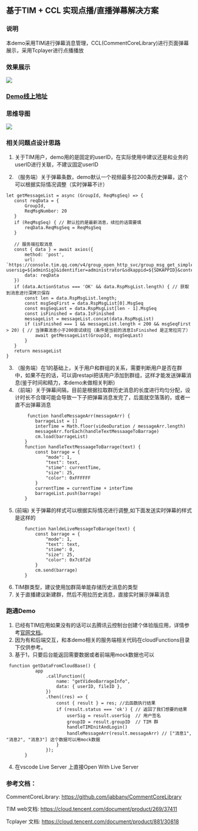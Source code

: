 ## 基于TIM + CCL 实现点播/直播弹幕解决方案

### 说明
本demo采用TIM进行弹幕消息管理，CCL(CommentCoreLibrary)进行页面弹幕展示，采用Tcplayer进行点播播放

### 效果展示
<img src="https://miller-1c285a-1253985742.tcloudbaseapp.com/2022git/030802.gif" style="widht: 35%;">

### [Demo线上地址](https://hello-cloudbase-6gaa7fm3ca7687d3-1257245868.tcloudbaseapp.com/video-barrage/index.html)

### 思维导图

<img src="https://miller-1c285a-1253985742.tcloudbaseapp.com/2022git/30703.png" style="widht: 45%;">

### 相关问题点设计思路
 
 1.  关于TIM用户，demo用的是固定的userID，在实际使用中建议还是和业务的userID进行关联，不建议固定userID

 2. （服务端）关于弹幕条数，demo默认一个视频最多拉200条历史弹幕，这个可以根据实际情况调整（实时弹幕不计）
 ```
 let getMessageList = async (GroupId, ReqMsgSeq) => {
    const reqData = {
        GroupId,
        ReqMsgNumber: 20
    }
    if (ReqMsgSeq) { // 默认拉的是最新消息，续拉的话需要填
        reqData.ReqMsgSeq = ReqMsgSeq
    }

    // 服务端拉取消息 
    const { data } = await axios({
        method: 'post',
        url: `https://console.tim.qq.com/v4/group_open_http_svc/group_msg_get_simple?usersig=${adminSig}&identifier=administrator&sdkappid=${SDKAPPID}&contenttype=json`,
        data: reqData
    })
    if (data.ActionStatus === 'OK' && data.RspMsgList.length) { // 获取到消息进行深拷贝保存
        const len = data.RspMsgList.length;
        const msgSeqFirst = data.RspMsgList[0].MsgSeq
        const msgSeqLast = data.RspMsgList[len - 1].MsgSeq
        const isFinished = data.IsFinished
        messageList = messageList.concat(data.RspMsgList)
        if (isFinished === 1 && messageList.length < 200 && msgSeqFirst > 20) { // 当弹幕消息小于200尝试续拉（条件是当前的消息IsFinished 是正常拉完了）
            await getMessageList(GroupId, msgSeqLast)
        }
    }
    return messageList
}
 ```
 3. （服务端）在1的基础上，关于用户和群组的关系，需要判断用户是否在群中，如果不在的话，可以调restapi把该用户添加到群组，这样才能发送弹幕消息(鉴于时间和精力，本demo未做相关判断)
 4. （前端）关于弹幕间隔，目前是根据拉取群历史消息的长度进行均匀分配，设计时长不合理可能会导致一下子把弹幕消息发完了，后面就空落落的，或者一直不出弹幕消息
 ```
         function handleMessageArr(messageArr) {
            barrageList = []
            interTime = Math.floor(videoDuration / messageArr.length)
            messageArr.forEach(handleTextMessaageToBarrage)
            cm.load(barrageList)
        }
        function handleTextMessaageToBarrage(text) {
            const barrage = {
                "mode": 1,
                "text": text,
                "stime": currentTime,
                "size": 25,
                "color": 0xFFFFFF
            }
            currentTime = currentTime + interTime
            barrageList.push(barrage)
        }
 ```
 5. (前端) 关于弹幕的样式可以根据实际情况进行调整,如下面发送实时弹幕的样式是这样的
 ```
        function hanldeLiveMessageToBarage(text) {
            const barrage = {
                "mode": 1,
                "text": text,
                "stime": 0,
                "size": 25,
                "color": 0x7c8f2d
            }
            cm.send(barrage)
        }
 ```
 6. TIM群类型，建议使用加群简单能存储历史消息的类型
 7. 关于直播建议新建群，然后不用拉历史消息，直接实时展示弹幕消息

 ### 跑通Demo
 1. 已经有TIM应用如果没有的话可以去腾讯云控制台创建个体验版应用，详情参考[官网文档](https://cloud.tencent.com/document/product/269)。
 2. 因为有和后端交互，和本demo相关的服务端相关代码在cloudFunctions目录下仅供参考。
 3. 基于1，只要后台能返回需要数据或者前端用mock数据也可以
 ```
  function getDataFromCloudBase() {
            app
                .callFunction({
                    name: "getVideoBarrageInfo",
                    data: { userID, fileID },
                })
                .then((res) => {
                    const { result } = res; //云函数执行结果
                    if (result.status === 'ok') { // 返回了我们想要的结果
                        userSig = result.userSig  // 用户签名
                        groupID = result.groupID  // TIM 群
                        handleTIMInitAndLogin()
                        handleMessageArr(result.messageArr) // ["消息1", "消息2", "消息3"] 这个数据可以用mock数据
                    }
                });
        }
 ```
 4. 在vscode Live Server 上直接Open With Live Server

 ### 参考文档：
CommentCoreLibrary: https://github.com/jabbany/CommentCoreLibrary  

TIM web文档: https://cloud.tencent.com/document/product/269/37411  

Tcplayer 文档: https://cloud.tencent.com/document/product/881/30818  